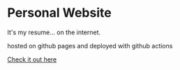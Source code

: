 # Personal Website
It's my resume... on the internet.

hosted on github pages and deployed with github actions

[Check it out here](https://bncarey42.github.io)
